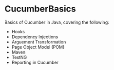 # CucumberBasics
Basics of Cucumber in Java, covering the following:
 * Hooks
 * Dependency Injections
 * Arguement Transformation
 * Page Object Model (POM)
 * Maven
 * TestNG
 * Reporting in Cucumber
